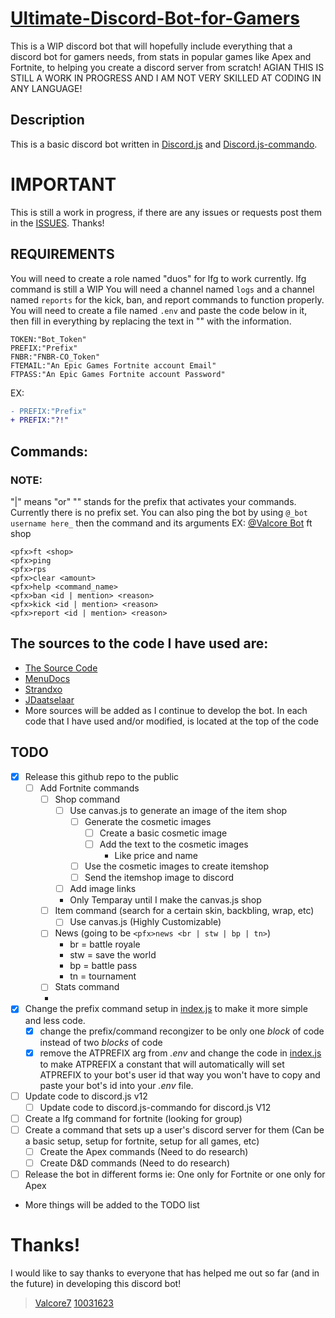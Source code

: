 # [Ultimate-Discord-Bot-for-Gamers](https://github.com/Valcore7/The-Ultimate-Discord-Bot-For-Gamers)
This is a WIP discord bot that will hopefully include everything that a discord bot for gamers needs, from stats in popular games like Apex and Fortnite, to helping you create a discord server from scratch! AGIAN THIS IS STILL A WORK IN PROGRESS AND I AM NOT VERY SKILLED AT CODING IN ANY LANGUAGE!

## Description
This is a basic discord bot written in [Discord.js](https://github.com/discordjs/discord.js) and [Discord.js-commando](https://github.com/discordjs/Commando).

# IMPORTANT
This is still a work in progress, if there are any issues or requests post them in the [ISSUES](https://github.com/Valcore7/The-Ultimate-Discord-Bot-For-Gamers/issues). Thanks!

## REQUIREMENTS
You will need to create a role named "duos" for lfg to work currently. lfg command is still a WIP
You will need a channel named `logs` and a channel named `reports` for the kick, ban, and report commands to function properly.
You will need to create a file named `.env` and paste the code below in it, then fill in everything by replacing the text in "" with the information.
```
TOKEN:"Bot_Token"
PREFIX:"Prefix"
FNBR:"FNBR-CO_Token"
FTEMAIL:"An Epic Games Fortnite account Email"
FTPASS:"An Epic Games Fortnite account Password"
```
EX: 
```diff
- PREFIX:"Prefix"
+ PREFIX:"?!"
```

## Commands:
### NOTE:
"|" means "or"
"<pfx>" stands for the prefix that activates your commands. Currently there is no prefix set.
You can also ping the bot by using ```@_bot username here_``` then the command and its arguments
EX: [@Valcore Bot]() ft shop

```
<pfx>ft <shop> 
<pfx>ping
<pfx>rps 
<pfx>clear <amount>
<pfx>help <command_name>
<pfx>ban <id | mention> <reason>
<pfx>kick <id | mention> <reason>
<pfx>report <id | mention> <reason>
```
## The sources to the code I have used are: 
- [The Source Code](https://github.com/The-SourceCode/Discord.js-Bot-Development)
- [MenuDocs](https://github.com/MenuDocs/Discord.JS-Tutorial)
- [Strandxo](https://github.com/Strandxo/simple-fortnite-api)
- [JDaatselaar](https://github.com/JDaatselaar/statscool-old/blob/master/bot.js#L111)
- More sources will be added as I continue to develop the bot. In each code that I have used and/or modified, is located at the top of the code

## TODO 
- [X] Release this github repo to the public
  - [ ] Add Fortnite commands
    - [ ] Shop command
      - [ ] Use canvas.js to generate an image of the item shop
        - [ ] Generate the cosmetic images
          - [ ] Create a basic cosmetic image
          - [ ] Add the text to the cosmetic images
            - Like price and name
        - [ ] Use the cosmetic images to create itemshop 
        - [ ] Send the itemshop image to discord
      - [ ] Add image links
       - Only Temparay until I make the canvas.js shop
    - [ ] Item command (search for a certain skin, backbling, wrap, etc)
      - [ ] Use canvas.js (Highly Customizable)
    - [ ] News (going to be ```<pfx>news <br | stw | bp | tn>```)
      - br = battle royale
      - stw = save the world
      - bp = battle pass
      - tn = tournament 
    - [ ] Stats command
    - 
- [X] Change the prefix command setup in [index.js](./index.js) to make it more simple and less code.
  - [X] change the prefix/command recongizer to be only one _block_ of code instead of two _blocks_ of code
  - [X] remove the ATPREFIX arg from _.env_ and change the code in [index.js](./index.js) to make ATPREFIX a constant that will automatically will set ATPREFIX to your bot's user id that way you won't have to copy and paste your bot's id into your _.env_ file. 
- [ ] Update code to discord.js v12
  - [ ] Update code to discord.js-commando for discord.js V12
- [ ] Create a lfg command for fortnite (looking for group)
- [ ] Create a command that sets up a user's discord server for them (Can be a basic setup, setup for fortnite, setup for all games, etc)
  - [ ] Create the Apex commands (Need to do research)
  - [ ] Create D&D commands (Need to do research)
- [ ] Release the bot in different forms ie: One only for Fortnite or one only for Apex
- More things will be added to the TODO list

# Thanks!
I would like to say thanks to everyone that has helped me out so far (and in the future) in developing this discord bot!
> [Valcore7](https://github.com/Valcore7)
> [10031623](https://github.com/10031623)
